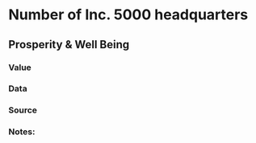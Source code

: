 # Number of Inc. 5000 headquarters

## Prosperity & Well Being

### Value

### Data

### Source

### Notes: